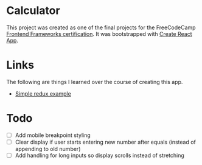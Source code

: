 # Calculator

This project was created as one of the final projects for the FreeCodeCamp [Frontend Frameworks certification](https://www.freecodecamp.org/learn/front-end-libraries/). It was bootstrapped with [Create React App](https://github.com/facebook/create-react-app).

# Links

The following are things I learned over the course of creating this app.

- [Simple redux example](https://codesandbox.io/s/9on71rvnyo?file=/src/components/AddTodo.js:0-774)

# Todo

- [ ] Add mobile breakpoint styling
- [ ] Clear display if user starts entering new number after equals (instead of appending to old number)
- [ ] Add handling for long inputs so display scrolls instead of stretching
